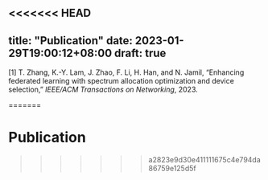 <<<<<<< HEAD
---
title: "Publication"
date: 2023-01-29T19:00:12+08:00
draft: true
---

<span class="csl-left-margin">\[1\]
</span><span class="csl-right-inline">T. Zhang, K.-Y. Lam, J. Zhao, F.
Li, H. Han, and N. Jamil, “Enhancing federated learning with spectrum
allocation optimization and device selection,” *IEEE/ACM Transactions on
Networking*, 2023.</span>

=======
# Publication
>>>>>>> a2823e9d30e411111675c4e794da86759e125d5f
